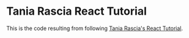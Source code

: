 # Tania Rascia React Tutorial

This is the code resulting from following [Tania Rascia's React Tutorial](https://www.taniarascia.com/getting-started-with-react/).
